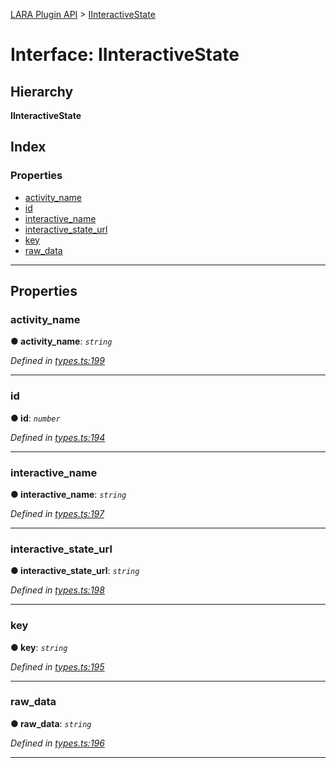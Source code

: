 [LARA Plugin API](../README.md) > [IInteractiveState](../interfaces/iinteractivestate.md)

# Interface: IInteractiveState

## Hierarchy

**IInteractiveState**

## Index

### Properties

* [activity_name](iinteractivestate.md#activity_name)
* [id](iinteractivestate.md#id)
* [interactive_name](iinteractivestate.md#interactive_name)
* [interactive_state_url](iinteractivestate.md#interactive_state_url)
* [key](iinteractivestate.md#key)
* [raw_data](iinteractivestate.md#raw_data)

---

## Properties

<a id="activity_name"></a>

###  activity_name

**● activity_name**: *`string`*

*Defined in [types.ts:199](../../../lara-typescript/src/plugin-api/types.ts#L199)*

___
<a id="id"></a>

###  id

**● id**: *`number`*

*Defined in [types.ts:194](../../../lara-typescript/src/plugin-api/types.ts#L194)*

___
<a id="interactive_name"></a>

###  interactive_name

**● interactive_name**: *`string`*

*Defined in [types.ts:197](../../../lara-typescript/src/plugin-api/types.ts#L197)*

___
<a id="interactive_state_url"></a>

###  interactive_state_url

**● interactive_state_url**: *`string`*

*Defined in [types.ts:198](../../../lara-typescript/src/plugin-api/types.ts#L198)*

___
<a id="key"></a>

###  key

**● key**: *`string`*

*Defined in [types.ts:195](../../../lara-typescript/src/plugin-api/types.ts#L195)*

___
<a id="raw_data"></a>

###  raw_data

**● raw_data**: *`string`*

*Defined in [types.ts:196](../../../lara-typescript/src/plugin-api/types.ts#L196)*

___

